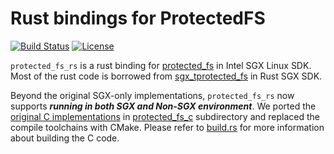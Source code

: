 # Rust bindings for ProtectedFS

[![Build Status](http://ci.mesalock-linux.org/api/badges/mesalock-linux/protected_fs_rs/status.svg)](http://ci.mesalock-linux.org/mesalock-linux/protected_fs_rs)
[![License](https://img.shields.io/badge/License-Apache%202.0-blue.svg)](https://opensource.org/licenses/Apache-2.0)

`protected_fs_rs` is a rust binding for [protected_fs](https://github.com/intel/linux-sgx/tree/master/sdk/protected_fs) in Intel SGX Linux SDK. Most of the rust code is borrowed from [sgx_tprotected_fs](https://github.com/baidu/rust-sgx-sdk/tree/master/sgx_tprotected_fs) in Rust SGX SDK.

Beyond the original SGX-only implementations, `protected_fs_rs` now supports ***running in both SGX and Non-SGX environment***. We ported the [original C implementations](https://github.com/intel/linux-sgx/tree/master/sdk/protected_fs) in  [protected_fs_c](https://github.com/mesalock-linux/protected_fs_rs/tree/master/protected_fs_c) subdirectory and replaced the compile toolchains with CMake. Please refer to [build.rs](https://github.com/mesalock-linux/protected_fs_rs/blob/master/build.rs) for more information about building the C code.